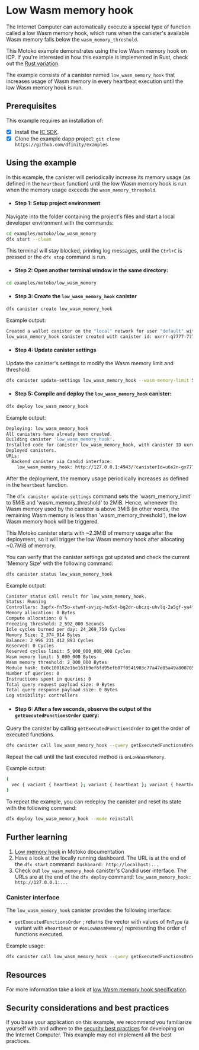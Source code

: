 # Low Wasm memory hook

The Internet Computer can automatically execute a special type of function called a low Wasm memory hook, which runs when the canister's available Wasm memory falls below the `wasm_memory_threshold`.

This Motoko example demonstrates using the low Wasm memory hook on ICP. If you're interested in how this example is implemented in Rust, check out the [Rust variation](../../rust/low_wasm_memory).

The example consists of a canister named `low_wasm_memory_hook` that increases usage of Wasm memory in every heartbeat execution until the low Wasm memory hook is run.

## Prerequisites
This example requires an installation of:

- [x] Install the [IC SDK](https://internetcomputer.org/docs/current/developer-docs/getting-started/install).
- [x] Clone the example dapp project: `git clone https://github.com/dfinity/examples`

## Using the example

In this example, the canister will periodically increase its memory usage (as defined in the `heartbeat` function) until the low Wasm memory hook is run
when the memory usage exceeds the `wasm_memory_threshold`.

- #### Step 1: Setup project environment

Navigate into the folder containing the project's files and start a local developer environment with the commands:

```sh
cd examples/motoko/low_wasm_memory
dfx start --clean
```

This terminal will stay blocked, printing log messages, until the `Ctrl+C` is pressed or the `dfx stop` command is run.

- #### Step 2: Open another terminal window in the same directory:

```sh
cd examples/motoko/low_wasm_memory
```

- #### Step 3: Create the `low_wasm_memory_hook` canister

```sh
dfx canister create low_wasm_memory_hook
```

Example output:

```sh
Created a wallet canister on the "local" network for user "default" with ID "uqqxf-5h777-77774-qaaaa-cai"
low_wasm_memory_hook canister created with canister id: uxrrr-q7777-77774-qaaaq-cai
```

- #### Step 4: Update canister settings

Update the canister's settings to modify the Wasm memory limit and threshold:

```sh
dfx canister update-settings low_wasm_memory_hook --wasm-memory-limit 5000000 --wasm-memory-threshold 2000000
```

- #### Step 5: Compile and deploy the `low_wasm_memory_hook` canister:

```sh
dfx deploy low_wasm_memory_hook
```

Example output:

```sh
Deploying: low_wasm_memory_hook
All canisters have already been created.
Building canister 'low_wasm_memory_hook'.
Installed code for canister low_wasm_memory_hook, with canister ID uxrrr-q7777-77774-qaaaq-cai
Deployed canisters.
URLs:
  Backend canister via Candid interface:
    low_wasm_memory_hook: http://127.0.0.1:4943/?canisterId=u6s2n-gx777-77774-qaaba-cai&id=uxrrr-q7777-77774-qaaaq-cai
```

After the deployment, the memory usage periodically increases as defined in the `heartbeat` function.

The `dfx canister update-settings` command sets the 'wasm_memory_limit' to 5MiB and 'wasm_memory_threshold' to 2MiB.
Hence, whenever the Wasm memory used by the canister is above 3MiB (in other words, the remaining Wasm memory is less than 'wasm_memory_threshold'), the low Wasm memory hook will be triggered.

This Motoko canister starts with ~2.3MiB of memory usage after the deployment, so it will trigger the low Wasm memory hook after allocating ~0.7MiB of memory.

You can verify that the canister settings got updated and check the current 'Memory Size' with the following command:

```sh
dfx canister status low_wasm_memory_hook
```

Example output:

```sh
Canister status call result for low_wasm_memory_hook.
Status: Running
Controllers: 3apfx-fn75o-xtwmf-svjzg-hu5xt-bg2dr-ubczq-uhvlq-2a5gf-ya4fn-dqe uqqxf-5h777-77774-qaaaa-cai
Memory allocation: 0 Bytes
Compute allocation: 0 %
Freezing threshold: 2_592_000 Seconds
Idle cycles burned per day: 24_269_759 Cycles
Memory Size: 2_374_914 Bytes
Balance: 2_996_231_412_893 Cycles
Reserved: 0 Cycles
Reserved cycles limit: 5_000_000_000_000 Cycles
Wasm memory limit: 5_000_000 Bytes
Wasm memory threshold: 2_000_000 Bytes
Module hash: 0x0c100162e1be161b9ef6fd95efb07f0541903c77a47e85a49a800705d6a09a11
Number of queries: 0
Instructions spent in queries: 0
Total query request payload size: 0 Bytes
Total query response payload size: 0 Bytes
Log visibility: controllers
```

- #### Step 6: After a few seconds, observe the output of the `getExecutedFunctionsOrder` query:

Query the canister by calling `getExecutedFunctionsOrder` to get the order of executed functions.

```sh
dfx canister call low_wasm_memory_hook --query getExecutedFunctionsOrder
```

Repeat the call until the last executed method is `onLowWasmMemory`.

Example output:

```sh
(
  vec { variant { heartbeat }; variant { heartbeat }; variant { heartbeat }; variant { heartbeat }; variant { heartbeat }; variant { heartbeat }; variant { heartbeat }; variant { heartbeat }; variant { heartbeat }; variant { heartbeat }; variant { heartbeat }; variant { heartbeat }; variant { heartbeat }; variant { heartbeat }; variant { heartbeat }; variant { heartbeat }; variant { heartbeat }; variant { heartbeat }; variant { heartbeat }; variant { heartbeat }; variant { heartbeat }; variant { onLowWasmMemory };},
)
```

To repeat the example, you can redeploy the canister and reset its state with the following command:

```sh
dfx deploy low_wasm_memory_hook --mode reinstall
```

## Further learning
1. [Low memory hook](https://internetcomputer.org/docs/motoko/main/canister-maintenance/memory) in Motoko documentation
2. Have a look at the locally running dashboard. The URL is at the end of the `dfx start` command: `Dashboard: http://localhost:...`
3. Check out `low_wasm_memory_hook` canister's Candid user interface. The URLs are at the end of the `dfx deploy` command: `low_wasm_memory_hook: http://127.0.0.1:...`

### Canister interface

The `low_wasm_memory_hook` canister provides the following interface:
* `getExecutedFunctionsOrder` ; returns the vector with values of `FnType` (a variant with `#heartbeat` or `#onLowWasmMemory`) representing the order of functions executed.

Example usage:
```sh
dfx canister call low_wasm_memory_hook --query getExecutedFunctionsOrder
```

## Resources
For more information take a look at [low Wasm memory hook specification](https://internetcomputer.org/docs/references/ic-interface-spec#on-low-wasm-memory).

## Security considerations and best practices
If you base your application on this example, we recommend you familiarize yourself with and adhere to the [security best practices](https://internetcomputer.org/docs/current/references/security/) for developing on the Internet Computer. This example may not implement all the best practices.